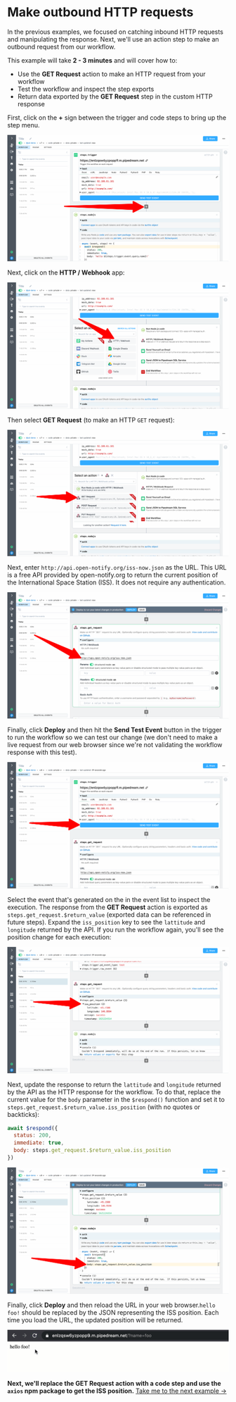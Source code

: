 # Make outbound HTTP requests

In the previous examples, we focused on catching inbound HTTP requests and manipulating the response. Next, we'll use an action step to make an outbound request from our workflow. 

This example will take  **2 - 3 minutes** and will cover how to:

- Use the **GET Request** action to make an HTTP request from your workflow
- Test the workflow and inspect the step exports
- Return data exported by the **GET Request** step in the custom HTTP response

First, click on the **+** sign between the trigger and code steps to bring up the step menu.

![image-20210516204038767](../images/image-20210516204038767.png)

Next, click on the **HTTP / Webhook** app:

![image-20210516204148639](../images/image-20210516204148639.png)

Then select **GET Request** (to make an HTTP `GET` request):

![image-20210516204229156](../images/image-20210516204229156.png)

Next, enter `http://api.open-notify.org/iss-now.json` as the URL. This URL is a free API provided by open-notify.org  to return the current position of the International Space Station (ISS). It does not require any authentication.

![image-20210516210136157](../images/image-20210516210136157.png)

Finally, click **Deploy** and then hit the **Send Test Event** button in the trigger to run the workflow so we can test our change (we don't need to make a live request from our web browser since we're not validating the workflow response with this test).

![image-20210516210434021](../images/image-20210516210434021.png)

Select the event that's generated on the in the event list to inspect the execution. The response from the **GET Request** action is exported as `steps.get_request.$return_value` (exported data can be referenced in future steps). Expand the `iss_position` key to see the `lattitude` and `longitude` returned by the API. If you run the workflow again, you'll see the position change for each execution:

![image-20210516210735882](../images/image-20210516210735882.png)

Next, update the response to return the `lattitude` and `longitude` returned by the API as the HTTP response for the workflow. To do that, replace the current value for the `body` parameter in the `$respond()` function and set it to `steps.get_request.$return_value.iss_position` (with no quotes or backticks):

```javascript
await $respond({
  status: 200,
  immediate: true,
  body: steps.get_request.$return_value.iss_position
})
```

![image-20210516211333394](../images/image-20210516211333394.png)

Finally, click **Deploy** and then reload the URL in your web browser.`hello foo!` should be replaced by the JSON representing the ISS position. Each time you load the URL, the updated position will be returned.

![iss_position](./iss_position-1824870.gif)

**Next, we'll replace the GET Request action with a code step and use the `axios` npm package to get the ISS position.** [Take me to the next example &rarr;](../using-npm-packages/) 

